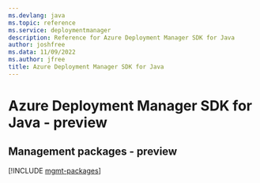 ```yaml
---
ms.devlang: java
ms.topic: reference
ms.service: deploymentmanager
description: Reference for Azure Deployment Manager SDK for Java
author: joshfree
ms.data: 11/09/2022
ms.author: jfree
title: Azure Deployment Manager SDK for Java
---
```

# Azure Deployment Manager SDK for Java - preview

## Management packages - preview
[!INCLUDE [mgmt-packages](deployment-manager-mgmt-index.md)]